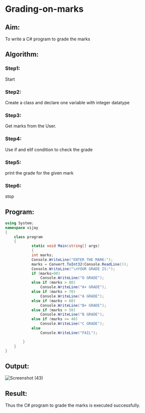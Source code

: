 # Grading-on-marks

## Aim:
To write a C# program to grade the marks
## Algorithm:
### Step1: 
Start
### Step2:
Create a class and declare one variable with integer datatype
### Step3:
Get marks from the User.
### Step4:
Use if and elif condition to check the grade
### Step5:
print the grade for the given mark
### Step6:
stop
## Program:
```c#
using System;
namespace vijay
{
    class program
    {
            static void Main(string[] args)
            {
            int marks;
            Console.WriteLine("ENTER THE MARK:");
            marks = Convert.ToInt32(Console.ReadLine());
            Console.WriteLine("\nYOUR GRADE IS:");
            if (marks>90)
                Console.WriteLine("O GRADE");
            else if (marks > 80)
                Console.WriteLine("A+ GRADE");
            else if (marks > 70)
                Console.WriteLine("A GRADE");
            else if (marks > 60)
                Console.WriteLine("B+ GRADE");
            else if (marks > 50)
                Console.WriteLine("B GRADE");
            else if (marks >= 40)
                Console.WriteLine("C GRADE");
            else
                Console.WriteLine("FAIL");

        }
    }
}

```
## Output:
![Screenshot (43)](https://user-images.githubusercontent.com/75235488/163834354-6061aa5f-a7cc-4276-bc1d-8cfc270925fb.png)
## Result:
Thus the C# program to grade the marks is executed successfully.
